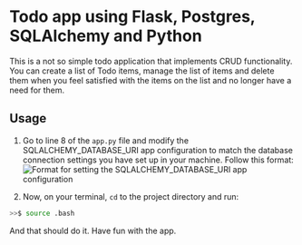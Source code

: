 # Todo app using Flask, Postgres, SQLAlchemy and Python

This is a not so simple todo application that implements CRUD functionality. You can create a list of Todo items, manage the list of items and delete them when you feel satisfied with the items on the list and no longer have a need for them.

## Usage

1. Go to line 8 of the `app.py` file and modify the SQLALCHEMY_DATABASE_URI app configuration to match the database connection settings you have set up in your machine.
   Follow this format:
   ![Format for setting the SQLALCHEMY_DATABASE_URI app configuration](https://video.udacity-data.com/topher/2019/August/5d4df44e_database-connection-uri-parts/database-connection-uri-parts.png)

2. Now, on your terminal, `cd` to the project directory and run:

```bash
>>$ source .bash
```

And that should do it. Have fun with the app.
